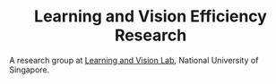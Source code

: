 <h1 align="center">Learning and Vision Efficiency Research</h1>

A research group at [Learning and Vision Lab](http://lv-nus.org/), National University of Singapore.
